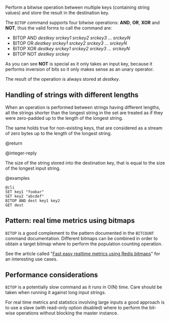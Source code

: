 Perform a bitwise operation between multiple keys (containing string
values) and store the result in the destination key.

The `BITOP` command supports four bitwise operations: **AND**, **OR**, **XOR** and **NOT**, thus the valid forms to call the command are:

+ BITOP AND *destkey srckey1 srckey2 srckey3 ... srckeyN*
+ BITOP OR *destkey srckey1 srckey2 srckey3 ... srckeyN*
+ BITOP XOR *destkey srckey1 srckey2 srckey3 ... srckeyN*
+ BITOP NOT *destkey srckey*

As you can see **NOT** is special as it only takes an input key, because it
performs inversion of bits so it only makes sense as an unary operator.

The result of the operation is always stored at *destkey*.

## Handling of strings with different lengths

When an operation is performed between strings having different lengths, all
the strings shorter than the longest string in the set are treated as if
they were zero-padded up to the length of the longest string.

The same holds true for non-existing keys, that are considered as a stream of
zero bytes up to the length of the longest string.

@return

@integer-reply

The size of the string stored into the destination key, that is equal to the size of the longest input string.

@examples

    @cli
    SET key1 "foobar"
    SET key2 "abcdef"
    BITOP AND dest key1 key2
    GET dest

## Pattern: real time metrics using bitmaps

`BITOP` is a good complement to the pattern documented in the `BITCOUNT` command documentation. Different bitmaps can be combined in order to obtain a target
bitmap where to perform the population counting operation.

See the article called "[Fast easy realtime metrics using Redis bitmaps][bitmaps]" for an interesting use cases.

[bitmaps]: http://blog.getspool.com/2011/11/29/fast-easy-realtime-metrics-using-redis-bitmaps

## Performance considerations

`BITOP` is a potentially slow command as it runs in O(N) time.
Care should be taken when running it against long input strings.

For real time metrics and statistics involving large inputs a good approach
is to use a slave (with read-only option disabled) where to perform the
bit-wise operations without blocking the master instance.

